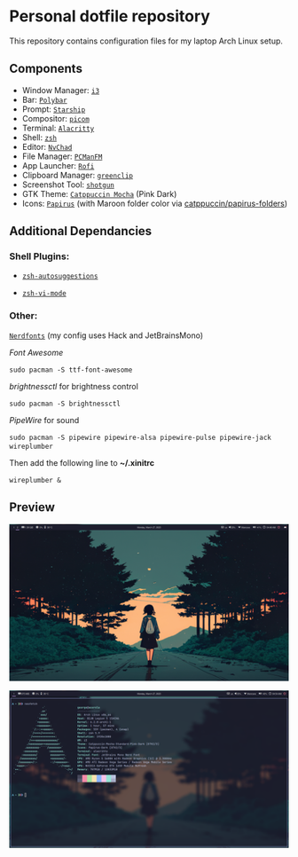 # Personal dotfile repository

This repository contains configuration files for my laptop Arch Linux setup.

## Components

* Window Manager: [`i3`](https://i3wm.org/)  
* Bar: [`Polybar`](https://github.com/polybar/polybar)
* Prompt: [`Starship`](https://starship.rs/)
* Compositor: [`picom`](https://github.com/yshui/picom)
* Terminal: [`Alacritty`](https://github.com/alacritty/alacritty)   
* Shell: [`zsh`](https://archlinux.org/packages/extra/x86_64/zsh/)
* Editor: [`NvChad`](https://nvchad.com/)  
* File Manager: [`PCManFM`](https://archlinux.org/packages/community/x86_64/pcmanfm/)
* App Launcher: [`Rofi`](https://github.com/davatorium/rofi)
* Clipboard Manager: [`greenclip`](https://github.com/erebe/greenclip)
* Screenshot Tool: [`shotgun`](https://github.com/neXromancers/shotgun)
* GTK Theme: [`Catppuccin Mocha`](https://github.com/catppuccin/gtk) (Pink Dark)
* Icons: [`Papirus`](https://github.com/PapirusDevelopmentTeam/papirus-icon-theme) (with Maroon folder color via [catppuccin/papirus-folders](https://github.com/catppuccin/papirus-folders))

## Additional Dependancies

### Shell Plugins:

* [`zsh-autosuggestions`](https://github.com/zsh-users/zsh-autosuggestions)
 
* [`zsh-vi-mode`](https://github.com/jeffreytse/zsh-vi-mode)

### Other:
  [`Nerdfonts`](https://www.nerdfonts.com/font-downloads) (my config uses Hack and JetBrainsMono)

  *Font Awesome*
  ```
  sudo pacman -S ttf-font-awesome
  ```
  *brightnessctl* for brightness control
  ```
  sudo pacman -S brightnessctl
  ```
  *PipeWire* for sound
  ```
  sudo pacman -S pipewire pipewire-alsa pipewire-pulse pipewire-jack wireplumber
  ```
  Then add the following line to **~/.xinitrc**
  ```
  wireplumber &
  ```

 ## Preview
![](Preview/Preview_1.png)

![](Preview/Preview_2.png)
